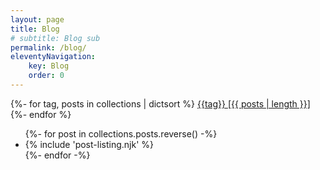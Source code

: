 ```yaml
---
layout: page
title: Blog
# subtitle: Blog sub
permalink: /blog/
eleventyNavigation:
    key: Blog
    order: 0
---
```


<div class="tags">
  {%- for tag, posts in collections | dictsort %}
  <a href="/tags/{{tag}}">{{tag}} <span>[{{ posts | length }}]</span></a>
  {%- endfor %}
</div>

<ul class="unstyled">
    {%- for post in collections.posts.reverse() -%}
    <li>
        {% include 'post-listing.njk' %}
    </li>
    {%- endfor -%}
</ul>
